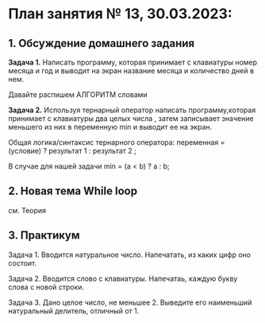 # План занятия № 13, 30.03.2023:

## 1. Обсуждение домашнего задания
**Задача 1.**
Написать программу, которая принимает с клавиатуры номер месяца и год и 
выводит на экран название месяца и 
количество дней в нем.

Давайте распишем АЛГОРИТМ словами

**Задача 2.**
Используя тернарный оператор написать программу,которая принимает с клавиатуры два целых числа , затем записывает 
значение меньшего из них в переменную min и выводит ее на экран.

Общая логика/синтаксис тернарного оператора:
переменная = (условие) ? результат 1 : результат 2 ;

В случае для нашей задачи
min = (a < b) ? a : b;

## 2. Новая тема While loop 
см. Теория

## 3. Практикум
Задача 1. 
Вводится натуральное число. Напечатать, из каких цифр оно состоит.

Задача 2. 
Вводится слово с клавиатуры. Напечатаь, каждую букву слова с новой строки.

Задача 3.
Дано целое число, не меньшее 2. Выведите его наименьший натуральный делитель, отличный от 1.



